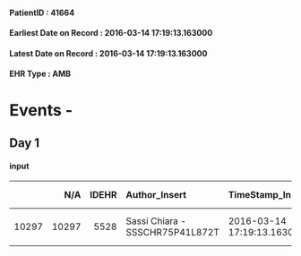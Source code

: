 
#### PatientID : 41664
#### Earliest Date on Record : 2016-03-14 17:19:13.163000
#### Latest Date on Record : 2016-03-14 17:19:13.163000
#### EHR Type : AMB

# Events - 

## Day 1

#### input
|       |    N/A |   IDEHR | Author_Insert                   | TimeStamp_Insert           | EHRType   |   PatientID |   IDDigitalSignDocument | persone_vicine   |   Unnamed: 0_x.1 |   IDANAMNESI_SOCIALE | Patient   | FamigliaAltro   | Paziente_T   | FamigliaAltro_T   |   Non_Rilevabile_x.1 | Note_Non_Rilevabile_x.1   | opt_Problemi   | chk_contr_sintomi   | chk_competenza                                 | opt_paziente_a   | opt_famiglia_a   | opt_adeguatezza   | opt_paziente_solo   | opt_presente_assente   | Presenza_minori   | ds_familiari_coinv   | opt_necessario   | opt_presente   | opt_risorse_ec   | opt_paziente_psi   | opt_Ins_vol   | Needs               | opt_famiglia_psi   | opt_disponibilit_paz   |
|------:|-------:|--------:|:--------------------------------|:---------------------------|:----------|------------:|------------------------:|:-----------------|-----------------:|---------------------:|:----------|:----------------|:-------------|:------------------|---------------------:|:--------------------------|:---------------|:--------------------|:-----------------------------------------------|:-----------------|:-----------------|:------------------|:--------------------|:-----------------------|:------------------|:---------------------|:-----------------|:---------------|:-----------------|:-------------------|:--------------|:--------------------|:-------------------|:-----------------------|
| 10297 |  10297 |    5528 | Sassi Chiara - SSSCHR75P41L872T | 2016-03-14 17:19:13.163000 | AMB       |       41664 |                  302280 | N/A              |             2804 |                 1813 | Si#1      | Si#1            | Si#1         | Si#1              |                    0 | NR                        | Si#1           | controllo sintomi#0 | competenza/capacit√† assistenziale caregiver#0 | Congruenti#1     | Congruenti#1     | No#0              | Si#1                | Assente#0              | No#0              | Nipote Lidia         | Si#1             | No#0           | Adeguate#1       | No#0               | No#0          | Clinici#0;Sociali#1 | No#0               | No#0                   |


